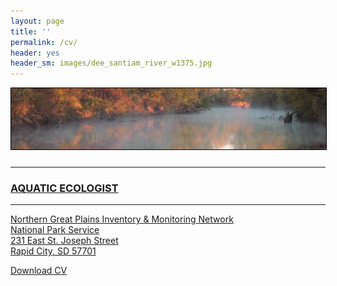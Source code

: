 ```yaml
---
layout: page
title: ''
permalink: /cv/
header: yes
header_sm: images/dee_santiam_river_w1375.jpg
---
```

<a href="https://dthor.github.io/" title="Darren Thornbrugh, Ph.D."><img src="/images/smoke_on_the_water_1335x260.jpg" class="header-image" width="" height="" style="margin-bottom:10px; border:1px solid #000000;" alt="Darren Thornbrugh, Ph.D.">

***

### AQUATIC ECOLOGIST 
***
                            
Northern Great Plains Inventory & Monitoring Network     
National Park Service     
231 East St. Joseph Street                    
Rapid City, SD 57701 

[Download CV](/cv/CV_2016July_dthornbrugh_gh.pdf "Download CV as PDF")  